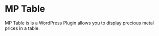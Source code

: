 # MP Table

MP Table is is a WordPress Plugin allows you to display precious metal prices in a table.
